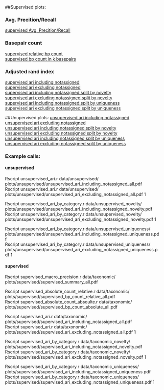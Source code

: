 ##Supervised plots:
### Avg. Precition/Recall
[supervised Avg. Precition/Recall](data/taxonomic/plots/supervised/supervised_summary_all.pdf)  

### Basepair count
[supervised relative bp count](plots/supervised/supervised_bp_count_relative_all.pdf)  
[supervised bp count in k basepairs](plots/supervised/supervised_bp_count_absolute_all.pdf)  

### Adjusted rand index
[supervised ari including notassigned](plots/supervised/supervised_ari_including_notassigned_all.pdf)  
[supervised ari excluding notassigned](plots/supervised/supervised_ari_excluding_notassigned_all.pdf)  
[supervised ari including notassigned split by novelty](plots/supervised/supervised_ari_including_notassigned_novelty.pdf)  
[supervised ari excluding notassigned split by novelty](plots/supervised/supervised_ari_excluding_notassigned_novelty.pdf)  
[supervised ari including notassigned split by uniqueness](plots/supervised/supervised_ari_including_notassigned_uniqueness.pdf)  
[supervised ari excluding notassigned split by uniqueness](plots/supervised/supervised_ari_excluding_notassigned_uniqueness.pdf)  

##Unupervised plots:
[unsupervised ari including notassigned](plots/unsupervised/unsupervised_ari_including_notassigned_all.pdf)  
[unsupervised ari excluding notassigned](plots/unsupervised/unsupervised_ari_excluding_notassigned_all.pdf)  
[unsupervised ari including notassigned split by novelty](plots/unsupervised/unsupervised_ari_including_notassigned_novelty.pdf)  
[unsupervised ari excluding notassigned split by novelty](plots/unsupervised/unsupervised_ari_excluding_notassigned_novelty.pdf)  
[unsupervised ari including notassigned split by uniqueness](plots/unsupervised/unsupervised_ari_including_notassigned_uniqueness.pdf)  
[unsupervised ari excluding notassigned split by uniqueness](plots/unsupervised/unsupervised_ari_excluding_notassigned_uniqueness.pdf)  


### Example calls:

#### unsupervised
Rscript unsupervised_ari.r data/unsupervised/ plots/unsupervised/unsupervised_ari_including_notassigned_all.pdf  
Rscript unsupervised_ari.r data/unsupervised/ plots/unsupervised/unsupervised_ari_excluding_notassigned_all.pdf 1  

Rscript unsupervised_ari_by_category.r data/unsupervised_novelty/ plots/unsupervised/unsupervised_ari_including_notassigned_novelty.pdf  
Rscript unsupervised_ari_by_category.r data/unsupervised_novelty/ plots/unsupervised/unsupervised_ari_excluding_notassigned_novelty.pdf 1  

Rscript unsupervised_ari_by_category.r data/unsupervised_uniqueness/ plots/unsupervised/unsupervised_ari_including_notassigned_uniqueness.pdf  
Rscript unsupervised_ari_by_category.r data/unsupervised_uniqueness/ plots/unsupervised/unsupervised_ari_excluding_notassigned_uniqueness.pdf 1  

#### supervised
Rscript supervised_macro_precision.r data/taxonomic/ plots/supervised/supervised_summary_all.pdf  

Rscript supervised_absolute_count_relative.r data/taxonomic/ plots/supervised/supervised_bp_count_relative_all.pdf  
Rscript supervised_absolute_count_absoulte.r data/taxonomic/ plots/supervised/supervised_bp_count_absolute_all.pdf  

Rscript supervised_ari.r data/taxonomic/ plots/supervised/supervised_ari_including_notassigned_all.pdf  
Rscript supervised_ari.r data/taxonomic/ plots/supervised/supervised_ari_excluding_notassigned_all.pdf 1  

Rscript supervised_ari_by_category.r data/taxonomic_novelty/ plots/supervised/supervised_ari_including_notassigned_novelty.pdf  
Rscript supervised_ari_by_category.r data/taxonomic_novelty/ plots/supervised/supervised_ari_excluding_notassigned_novelty.pdf 1  

Rscript supervised_ari_by_category.r data/taxonomic_uniqueness/ plots/supervised/supervised_ari_including_notassigned_uniqueness.pdf  
Rscript supervised_ari_by_category.r data/taxonomic_uniqueness/ plots/supervised/supervised_ari_excluding_notassigned_uniqueness.pdf 1  

